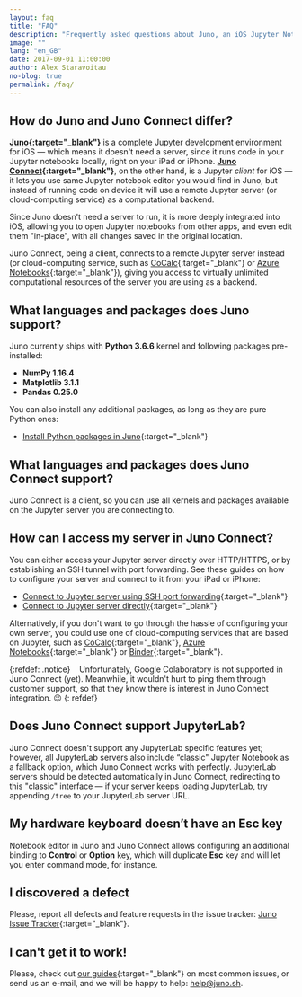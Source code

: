 ```yaml
---
layout: faq
title: "FAQ"
description: "Frequently asked questions about Juno, an iOS Jupyter Notebook client for iPad and iPhone."
image: ""
lang: "en_GB"
date: 2017-09-01 11:00:00
author: Alex Staravoitau
no-blog: true
permalink: /faq/
---
```

## How do Juno and Juno Connect differ?
**[Juno](/){:target="_blank"}** is a complete Jupyter development environment for iOS — which means it doesn't need a server, since it runs code in your Jupyter notebooks locally, right on your iPad or iPhone. **[Juno Connect](/junoconnect/){:target="_blank"}**, on the other hand, is a Jupyter _client_ for iOS — it lets you use same Jupyter notebook editor you would find in Juno, but instead of running code on device it will use a remote Jupyter server (or cloud-computing service) as a computational backend.

Since Juno doesn't need a server to run, it is more deeply integrated into iOS, allowing you to open Jupyter notebooks from other apps, and even edit them "in-place", with all changes saved in the original location.

Juno Connect, being a client, connects to a remote Jupyter server instead (or cloud-computing service, such as [CoCalc](http://cocalc.com){:target="_blank"} or [Azure Notebooks](https://notebooks.azure.com){:target="_blank"}), giving you access to virtually unlimited computational resources of the server you are using as a backend.

## What languages and packages does Juno support?
Juno currently ships with **Python 3.6.6** kernel and following packages pre-installed:

* **NumPy 1.16.4**
* **Matplotlib 3.1.1**
* **Pandas 0.25.0**

You can also install any additional packages, as long as they are pure Python ones: 
* [Install Python packages in Juno](/juno-pypi-package-installer/){:target="_blank"}

## What languages and packages does Juno Connect support?
Juno Connect is a client, so you can use all kernels and packages available on the Jupyter server you are connecting to.

## How can I access my server in Juno Connect?
You can either access your Jupyter server directly over HTTP/HTTPS, or by establishing an SSH tunnel with port forwarding. See these guides on how to configure your server and connect to it from your iPad or iPhone: 

* [Connect to Jupyter server using SSH port forwarding](/ssh-tunnel-to-jupyter-server/){:target="_blank"}
* [Connect to Jupyter server directly](/direct-connection-to-jupyter-server/){:target="_blank"}

Alternatively, if you don't want to go through the hassle of configuring your own server, you could use one of cloud-computing services that are based on Jupyter, such as [CoCalc](http://cocalc.com){:target="_blank"}, [Azure Notebooks](https://notebooks.azure.com){:target="_blank"} or [Binder](https://mybinder.org){:target="_blank"}.

{:refdef: .notice}
<i class="fa fa-info-circle fa-2x" aria-hidden="true" style="color: #CCCCCC; vertical-align: middle;"></i><span style="display:inline-block; width: 8px;"></span> <span>Unfortunately, Google Colaboratory is not supported in Juno Connect (yet). Meanwhile, it wouldn't hurt to ping them through customer support, so that they know there is interest in Juno Connect integration. 😉</span>
{: refdef}

## Does Juno Connect support JupyterLab?
Juno Connect doesn't support any JupyterLab specific features yet; however, all JupyterLab servers also include “classic" Jupyter Notebook as a fallback option, which Juno Connect works with perfectly. JupyterLab servers should be detected automatically in Juno Connect, redirecting to this "classic" interface — if your server keeps loading JupyterLab, try appending `/tree` to your JupyterLab server URL. 

## My hardware keyboard doesn’t have an Esc key
Notebook editor in Juno and Juno Connect allows configuring an additional binding to **Control** or **Option** key, which will duplicate **Esc** key and will let you enter command mode, for instance.

## I discovered a defect
Please, report all defects and feature requests in the issue tracker: [Juno Issue Tracker](https://github.com/rationalmatter/Juno-Issue-Tracker){:target="_blank"}.

## I can't get it to work!
Please, check out [our guides](/docs/){:target="_blank"} on most common issues, or send us an e-mail, and we will be happy to help: [help@juno.sh](mailto:help@juno.sh).


